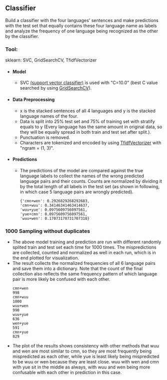 ## Classifier
Build a classifier with the four languages' sentences and make predictions with the test set that equally contains these four language name as labels and analyze the frequency of one language being recognized as the other by the classifier.

### Tool: 
sklearn: SVC, GridSearchCV, TfidfVectorizer
- #### Model
  - SVC [(support vector classifier)](https://scikit-learn.org/stable/modules/generated/sklearn.svm.SVC.html) is used with "C=10.0" (best C value searched by using       [GridSearchCV](https://scikit-learn.org/stable/modules/generated/sklearn.model_selection.GridSearchCV.html)).
- #### Data Preprocessing
  - x is the stacked sentences of all 4 languages and y is the stacked language names of the four.
  - Data is split into 25% test set and 75% of training set with stratify equals to y (Every language has the same amount in original data, so they will be equally spread in both train and test set after split.).
  - Punctuation is removed.
  - Characters are tokenized and encoded by using [TfidfVectorizer](https://scikit-learn.org/stable/modules/generated/sklearn.feature_extraction.text.TfidfVectorizer.html) with "ngram = (1, 3)".
- #### Predictions
  - The predictions of the model are compared against the true language labels to collect the names of the wrong predicted language pairs and their counts. Counts are normalized by dividing it by the total length of all labels in the test set (as shown in following, in which case 5 language pairs are wrongly predicted).
    ```
    {'cmn+wen': 0.2926829268292683,
    'cmn+wuu': 0.34146341463414637,
    'wuu+yue': 0.0975609756097561,
    'yue+cmn': 0.0975609756097561,
    'wuu+wen': 0.17073170731707318}
    ```
  
### 1000 Sampling without duplicates
- The above model training and prediction are run with different randomly splited train and test set each time for 1000 times. The mispredictions are collected, counted and normalized as well in each run, which is in the end plotted for visualization.
- The result collects the normalized frequencies of all 6 language pairs and save them into a dictionary. Note that the count of the final collection also reflects the same frequency pattern of which language pair is more likely be confused with each other.
  ```
  cmn+wen
  998
  cmn+wuu
  1000
  wuu+wen
  990
  wuu+yue
  636
  wen+yue
  591
  cmn+yue
  829
  ```
- The plot of the results shows consistency with other methods that wuu and wen are most similar to cmn, so they are most frequently being mispredicted as each other, while yue is least likely being mispredicted to be wuu or wen because they are least close. wuu with wen and cmn with yue sit in the middle as always, with wuu and wen being more confusable with each other in prediction in this case.
